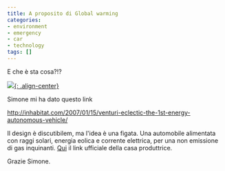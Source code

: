 ```yaml
---
title: A proposito di Global warming
categories:
- environment
- emergency
- car
- technology
tags: []
---
```

E che è sta cosa?!?

[![]({{site.url}}/images/venturieclectic1.jpg){: .align-center}]({{site.url}}/images/venturieclectic1.jpg)

Simone mi ha dato questo link

<http://inhabitat.com/2007/01/15/venturi-eclectic-the-1st-energy-autonomous-vehicle/>

Il design è discutibilem, ma l'idea è una figata. Una automobile alimentata con
raggi solari, energia eolica e corrente elettrica, per una non emissione di
gas inquinanti. [Qui](http://www.venturi.fr/) il link ufficiale della casa
produttrice.

Grazie Simone.

